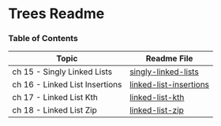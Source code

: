 # Trees Readme

### Table of Contents

| Topic | Readme File |
|---|---|
| ch 15 - Singly Linked Lists | [singly-linked-lists](./readme/ch05.md) |
| ch 16 - Linked List Insertions | [linked-list-insertions](./readme/ch06.md) |
| ch 17 - Linked List Kth | [linked-list-kth](./linked-list-kth/README.md) |
| ch 18 - Linked List Zip | [linked-list-zip](./readme/ch08.md) |